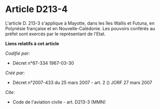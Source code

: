 # Article D213-4

L'article D. 213-3 s'applique à Mayotte, dans les îles Wallis et Futuna, en Polynésie française et en Nouvelle-Calédonie. Les
pouvoirs conférés au préfet sont exercés par le représentant de l'Etat.

**Liens relatifs à cet article**

_Codifié par_:

  - Décret n°67-334 1967-03-30

_Créé par_:

  - Décret n°2007-433 du 25 mars 2007 - art. 2 () JORF 27 mars 2007

_Cite_:

  - Code de l'aviation civile - art. D213-3 (MMN)
